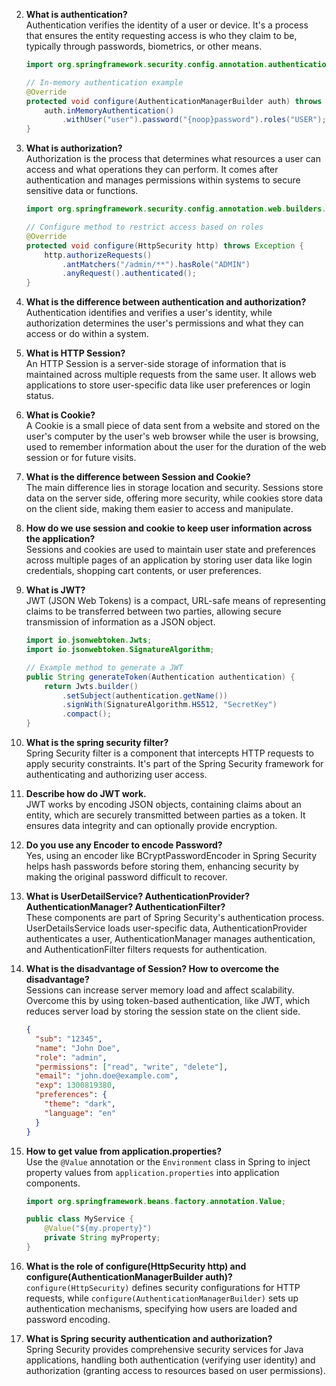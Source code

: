 2. **What is authentication?**  
   Authentication verifies the identity of a user or device. It's a process that ensures the entity requesting access is who they claim to be, typically through passwords, biometrics, or other means.

   ```java
   import org.springframework.security.config.annotation.authentication.builders.AuthenticationManagerBuilder;
   
   // In-memory authentication example
   @Override
   protected void configure(AuthenticationManagerBuilder auth) throws Exception {
       auth.inMemoryAuthentication()
           .withUser("user").password("{noop}password").roles("USER");
   }
   
   ```

   

3. **What is authorization?**  
   Authorization is the process that determines what resources a user can access and what operations they can perform. It comes after authentication and manages permissions within systems to secure sensitive data or functions.

   ```java
   import org.springframework.security.config.annotation.web.builders.HttpSecurity;
   
   // Configure method to restrict access based on roles
   @Override
   protected void configure(HttpSecurity http) throws Exception {
       http.authorizeRequests()
           .antMatchers("/admin/**").hasRole("ADMIN")
           .anyRequest().authenticated();
   }
   
   ```

   

4. **What is the difference between authentication and authorization?**  
   Authentication identifies and verifies a user's identity, while authorization determines the user's permissions and what they can access or do within a system.

   

5. **What is HTTP Session?**  
   An HTTP Session is a server-side storage of information that is maintained across multiple requests from the same user. It allows web applications to store user-specific data like user preferences or login status.

   

6. **What is Cookie?**  
   A Cookie is a small piece of data sent from a website and stored on the user's computer by the user's web browser while the user is browsing, used to remember information about the user for the duration of the web session or for future visits.

   

7. **What is the difference between Session and Cookie?**  
   The main difference lies in storage location and security. Sessions store data on the server side, offering more security, while cookies store data on the client side, making them easier to access and manipulate.

   

8. **How do we use session and cookie to keep user information across the application?**  
   Sessions and cookies are used to maintain user state and preferences across multiple pages of an application by storing user data like login credentials, shopping cart contents, or user preferences.

   

9. **What is JWT?**  
   JWT (JSON Web Tokens) is a compact, URL-safe means of representing claims to be transferred between two parties, allowing secure transmission of information as a JSON object.

   ```java
   import io.jsonwebtoken.Jwts;
   import io.jsonwebtoken.SignatureAlgorithm;
   
   // Example method to generate a JWT
   public String generateToken(Authentication authentication) {
       return Jwts.builder()
           .setSubject(authentication.getName())
           .signWith(SignatureAlgorithm.HS512, "SecretKey")
           .compact();
   }
   
   ```

   

10. **What is the spring security filter?**  
    Spring Security filter is a component that intercepts HTTP requests to apply security constraints. It's part of the Spring Security framework for authenticating and authorizing user access.

    

11. **Describe how do JWT work.**  
    JWT works by encoding JSON objects, containing claims about an entity, which are securely transmitted between parties as a token. It ensures data integrity and can optionally provide encryption.

    

12. **Do you use any Encoder to encode Password?**  
      Yes, using an encoder like BCryptPasswordEncoder in Spring Security helps hash passwords before storing them, enhancing security by making the original password difficult to recover.

    

13. **What is UserDetailService? AuthenticationProvider? AuthenticationManager? AuthenticationFilter?**  
      These components are part of Spring Security's authentication process. UserDetailsService loads user-specific data, AuthenticationProvider authenticates a user, AuthenticationManager manages authentication, and AuthenticationFilter filters requests for authentication.

    

14. **What is the disadvantage of Session? How to overcome the disadvantage?**  
      Sessions can increase server memory load and affect scalability. Overcome this by using token-based authentication, like JWT, which reduces server load by storing the session state on the client side.

    ```json
    {
      "sub": "12345",
      "name": "John Doe",
      "role": "admin",
      "permissions": ["read", "write", "delete"],
      "email": "john.doe@example.com",
      "exp": 1300819380,
      "preferences": {
        "theme": "dark",
        "language": "en"
      }
    }
    
    ```

    

15. **How to get value from application.properties?**  
      Use the `@Value` annotation or the `Environment` class in Spring to inject property values from `application.properties` into application components.

    ```java
    import org.springframework.beans.factory.annotation.Value;
    
    public class MyService {
        @Value("${my.property}")
        private String myProperty;
    }
    
    ```

    

16. **What is the role of configure(HttpSecurity http) and configure(AuthenticationManagerBuilder auth)?**  
      `configure(HttpSecurity)` defines security configurations for HTTP requests, while `configure(AuthenticationManagerBuilder)` sets up authentication mechanisms, specifying how users are loaded and password encoding.

    

17. **What is Spring security authentication and authorization?**  
      Spring Security provides comprehensive security services for Java applications, handling both authentication (verifying user identity) and authorization (granting access to resources based on user permissions).